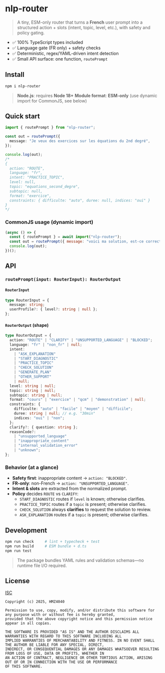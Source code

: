 # nlp-router

> A tiny, ESM-only router that turns a **French** user prompt into a structured action + slots (intent, topic, level, etc.), with safety and policy gating.

- ✅ 100% TypeScript types included
- ✅ Language gate (FR only) + safety checks
- ✅ Deterministic, regex/YAML-driven intent detection
- ✅ Small API surface: one function, `routePrompt`

## Install

```bash
npm i nlp-router
```

> **Node.js**: requires **Node 18+**
> **Module format**: **ESM-only** (use dynamic import for CommonJS, see below)

## Quick start

```ts
import { routePrompt } from "nlp-router";

const out = routePrompt({
  message: "Je veux des exercices sur les équations du 2nd degré",
});

console.log(out);
/*
{
  action: "ROUTE",
  language: "fr",
  intent: "PRACTICE_TOPIC",
  level: null,
  topic: "equations_second_degre",
  subtopic: null,
  format: "exercice",
  constraints: { difficulte: "auto", duree: null, indices: "oui" }
}
*/
```

### CommonJS usage (dynamic import)

```js
(async () => {
  const { routePrompt } = await import("nlp-router");
  const out = routePrompt({ message: "voici ma solution, est-ce correct ?" });
  console.log(out);
})();
```

## API

### `routePrompt(input: RouterInput): RouterOutput`

#### `RouterInput`

```ts
type RouterInput = {
  message: string;
  userProfile?: { level?: string | null };
};
```

#### `RouterOutput` (shape)

```ts
type RouterOutput = {
  action: "ROUTE" | "CLARIFY" | "UNSUPPORTED_LANGUAGE" | "BLOCKED";
  language: "fr" | "non_fr" | null;
  intent:
    | "ASK_EXPLANATION"
    | "START_DIAGNOSTIC"
    | "PRACTICE_TOPIC"
    | "CHECK_SOLUTION"
    | "GENERATE_PLAN"
    | "OTHER_SUPPORT"
    | null;
  level: string | null;
  topic: string | null;
  subtopic: string | null;
  format: "cours" | "exercice" | "qcm" | "demonstration" | null;
  constraints: {
    difficulte: "auto" | "facile" | "moyen" | "difficile";
    duree: string | null; // e.g. "30min"
    indices: "oui" | "non";
  };
  clarify?: { question: string };
  reasonCode?:
    | "unsupported_language"
    | "inappropriate_content"
    | "internal_validation_error"
    | "unknown";
};
```

### Behavior (at a glance)

- **Safety first**: inappropriate content → `action: "BLOCKED"`.
- **FR-only**: non-French → `action: "UNSUPPORTED_LANGUAGE"`.
- **Intent & slots** are extracted from the normalized prompt.
- **Policy** decides `ROUTE` vs `CLARIFY`:
  - `START_DIAGNOSTIC` routes if `level` is known; otherwise clarifies.
  - `PRACTICE_TOPIC` routes if a `topic` is present; otherwise clarifies.
  - `CHECK_SOLUTION` always **clarifies** to request the solution to review.
  - `ASK_EXPLANATION` routes if a `topic` is present; otherwise clarifies.

## Development

```bash
npm run check     # lint + typecheck + test
npm run build     # ESM bundle + d.ts
npm run test
```

> The package bundles YAML rules and validation schemas—no runtime file I/O required.

## License

[ISC](./LICENSE)

```
Copyright (c) 2025, HMZ4040

Permission to use, copy, modify, and/or distribute this software for any purpose with or without fee is hereby granted,
provided that the above copyright notice and this permission notice appear in all copies.

THE SOFTWARE IS PROVIDED "AS IS" AND THE AUTHOR DISCLAIMS ALL WARRANTIES WITH REGARD TO THIS SOFTWARE INCLUDING ALL
IMPLIED WARRANTIES OF MERCHANTABILITY AND FITNESS. IN NO EVENT SHALL THE AUTHOR BE LIABLE FOR ANY SPECIAL, DIRECT,
INDIRECT, OR CONSEQUENTIAL DAMAGES OR ANY DAMAGES WHATSOEVER RESULTING FROM LOSS OF USE, DATA OR PROFITS, WHETHER IN
AN ACTION OF CONTRACT, NEGLIGENCE OR OTHER TORTIOUS ACTION, ARISING OUT OF OR IN CONNECTION WITH THE USE OR PERFORMANCE
OF THIS SOFTWARE.
```
